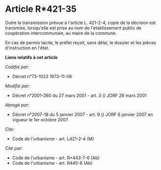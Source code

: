 # Article R*421-35

Outre la transmission prévue à l'article L. 421-2-4, copie de la décision est transmise, lorsqu'elle est prise au nom de
l'établissement public de coopération intercommunale, au maire de la commune.

En cas de permis tacite, le préfet reçoit, sans délai, le dossier et les pièces d'instruction en l'état.

**Liens relatifs à cet article**

_Codifié par_:

  - Décret n°73-1023 1973-11-08

_Modifié par_:

  - Décret n°2001-260 du 27 mars 2001 - art. 3 () JORF 28 mars 2001

_Abrogé par_:

  - Décret n°2007-18 du 5 janvier 2007 - art. 9 () JORF 6 janvier 2007 en vigueur le 1er octobre 2007

_Cite_:

  - Code de l'urbanisme - art. L421-2-4 (M)

_Cité par_:

  - Code de l'urbanisme - art. R*443-7-6 (Ab)
  - Code de l'urbanisme - art. R445-8 (Ab)
